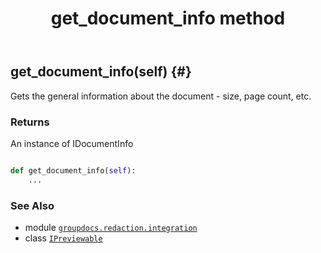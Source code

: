 ﻿---
title: get_document_info method
second_title: GroupDocs.Redaction for Python via .NET API References
description: 
type: docs
weight: 30
url: /groupdocs.redaction.integration/ipreviewable/get_document_info/
is_root: false
---

## get_document_info(self) {#}

Gets the general information about the document - size, page count, etc.


### Returns 


An instance of IDocumentInfo


```python

def get_document_info(self):
    ...
```





### See Also
* module [`groupdocs.redaction.integration`](../../)
* class [`IPreviewable`](/redaction/python-net/groupdocs.redaction.integration/ipreviewable)

